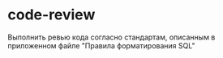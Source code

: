 # code-review
Выполнить ревью кода согласно стандартам, описанным в приложенном файле "Правила форматирования SQL"
